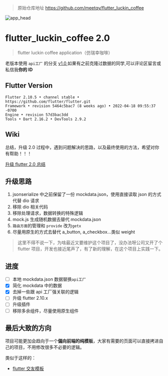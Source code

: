 > 原始仓库地址 https://github.com/meetqy/flutter_luckin_coffee


![app_head](./readme/images/githead1.png)

# flutter_luckin_coffee 2.0

> flutter luckin coffee application（仿瑞幸咖啡）

老版本使用 `api工厂` 的分支 [v1.0](https://gitee.com/meetqy/flutter_luckin_coffee/tree/v1.0/),如果有之前克隆过数据的同学,可以评论区留言或私信我**你的 ID**

## Flutter Version

```
Flutter 2.10.5 • channel stable • https://github.com/flutter/flutter.git
Framework • revision 5464c5bac7 (8 weeks ago) • 2022-04-18 09:55:37 -0700
Engine • revision 57d3bac3dd
Tools • Dart 2.16.2 • DevTools 2.9.2
```

## Wiki

总结，升级 2.0 过程中，遇到问题解决的思路，以及最终使用的方法，希望对你有帮助！！！

[升级 flutter 2.0 总结](https://gitee.com/meetqy/flutter_luckin_coffee/wikis/%E5%8D%87%E7%BA%A72.0%E9%97%AE%E9%A2%98%E6%80%BB%E7%BB%93?sort_id=1729161)

## 升级思路

1. jsonserialize 中之前保留了一份 mockdata.json，使用直接读取 json 的方式代替 dio 请求
2. 移除 dio 相关代码
3. 移除处理请求，数据转换的特殊逻辑
4. mock.js 生成随机数据去替代 mockdata.json
5. `路由方面`的管理和 `provide` 改为`getx`
6. 尽量用原生的方式去替代 a_button, a_checkbox...类似 weight

> 这里不得不说一下，为啥最近又要维护这个项目了，没办法呀公司又开了个 flutter 项目，开发也接近尾声了，有了新的理解，在这个项目上实践一下。

## 进度

- [ ] 本地 mockdata.json 数据替换`api工厂`
- [x] 简化 mockdata 中的数据
- [x] 去掉一些跟 api 工厂强关联的逻辑
- [ ] 升级 flutter 2.10.x
- [ ] 升级插件
- [ ] 移除多余组件，尽量使用原生组件

## 最后大致的方向

项目可能更加会趋向于一个**偏向前端的纯模板**，大家有需要的页面可以直接拷进自己的项目，不用修改很多不必要的逻辑。

类似于这样的：

- [flutter 交友模板](https://github.com/meetqy/flutter_dating_template)
